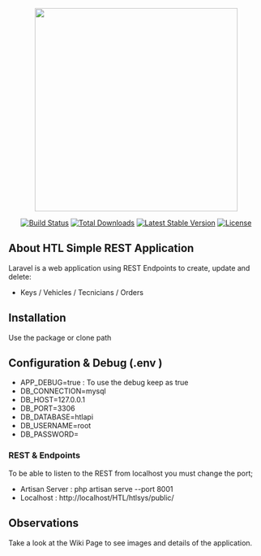 <p align="center"><a href="https://laravel.com" target="_blank"><img src="https://raw.githubusercontent.com/laravel/art/master/logo-lockup/5%20SVG/2%20CMYK/1%20Full%20Color/laravel-logolockup-cmyk-red.svg" width="400"></a></p>

<p align="center">
<a href="https://travis-ci.org/laravel/framework"><img src="https://travis-ci.org/laravel/framework.svg" alt="Build Status"></a>
<a href="https://packagist.org/packages/laravel/framework"><img src="https://poser.pugx.org/laravel/framework/d/total.svg" alt="Total Downloads"></a>
<a href="https://packagist.org/packages/laravel/framework"><img src="https://poser.pugx.org/laravel/framework/v/stable.svg" alt="Latest Stable Version"></a>
<a href="https://packagist.org/packages/laravel/framework"><img src="https://poser.pugx.org/laravel/framework/license.svg" alt="License"></a>
</p>

## About HTL Simple REST Application

Laravel is a web application using REST Endpoints to create, update and delete:

- Keys / Vehicles / Tecnicians / Orders


## Installation

Use the package or clone path

## Configuration & Debug (.env ) 

- APP_DEBUG=true : To use the debug keep as true
- DB_CONNECTION=mysql
- DB_HOST=127.0.0.1
- DB_PORT=3306
- DB_DATABASE=htlapi
- DB_USERNAME=root
- DB_PASSWORD=

### REST & Endpoints

To be able to listen to the REST from localhost you must change the port;

- Artisan Server : php artisan serve --port 8001
- Localhost : http://localhost/HTL/htlsys/public/


## Observations

Take a look at the Wiki Page to see images and details of the application.


